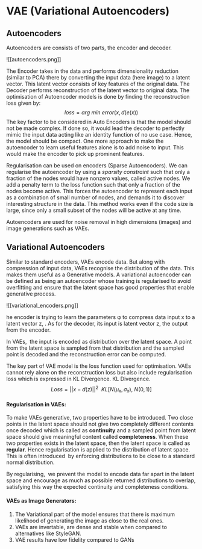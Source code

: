 # VAE (Variational Autoencoders)  
## Autoencoders  
Autoencoders are consists of two parts, the encoder and decoder.   

![[autoencoders.png]]

The Encoder takes in the data and performs dimensionality reduction (similar to PCA) there by converting the input data (here image) to a latent vector. This latent vector consists of key features of the original data. The Decoder performs reconstruction of the latent vector to original data. The optimisation of Autoencoder models is done by finding the reconstruction loss given by:   $$loss = arg\ min \ error(x, d(e(x))$$
The key factor to be considered in Auto Encoders is that the model should not be made complex. If done so, it would lead the decoder to perfectly mimic the input data acting like an identity function of no use case. Hence, the model should be compact.  One more approach to make the autoencoder to learn useful features alone is to add noise to input. This would make the encoder to pick up prominent features.   

Regularisation can be used on encoders (Sparse Autoencoders). We can regularise the autoencoder by using a _sparsity constraint_ such that only a fraction of the nodes would have nonzero values, called active nodes. We add a penalty term to the loss function such that only a fraction of the nodes become active. This forces the autoencoder to represent each input as a combination of small number of nodes, and demands it to discover interesting structure in the data. This method works even if the code size is large, since only a small subset of the nodes will be active at any time.  

Autoencoders are used for noise removal in high dimensions (images) and image generations such as VAEs.   

## Variational Autoencoders  
Similar to standard encoders, VAEs encode data. But along with compression of input data, VAEs recognise the distribution of the data. This makes them useful as a Generative models. A variational autoencoder can be defined as being an autoencoder whose training is regularised to avoid overfitting and ensure that the latent space has good properties that enable generative process.  

![[variational_encoders.png]]

he encoder is trying to learn the parameters φ to compress data input x to a latent vector z, . As for the decoder, its input is latent vector z, the output from the encoder.   

In VAEs,  the input is encoded as distribution over the latent space. A point from the latent space is sampled from that distribution and the sampled point is decoded and the reconstruction error can be computed.   

The key part of VAE model is the loss function used for optimisation. VAEs cannot rely alone on the reconstruction loss but also include regularisation loss which is expressed in KL Divergence. KL Divergence.  $$Loss = ||x-d(z)||^2\ \ KL[N(\mu_x, \sigma_x), \ N(0,1)]$$
#### Regularisation in VAEs:  
To make VAEs generative, two properties have to be introduced. Two close points in the latent space should not give two completely different contents once decoded which is called as **continuity** and a sampled point from latent space should give meaningful content called **completeness**. When these two properties exists in the latent space, then the latent space is called as **regular**. Hence regularisation is applied to the distribution of latent space. This is often introduced  by enforcing distributions to be close to a standard normal distribution.  

By regularising,  we prevent the model to encode data far apart in the latent space and encourage as much as possible returned distributions to overlap, satisfying this way the expected continuity and completeness conditions.    

#### VAEs as Image Generators:  
1.  The Variational part of the model ensures that there is maximum likelihood of generating the image as close to the real ones.
2. VAEs are invertable, are dense and stable when compared to alternatives like StyleGAN.  
3. VAE results have low fidelity compared to GANs    